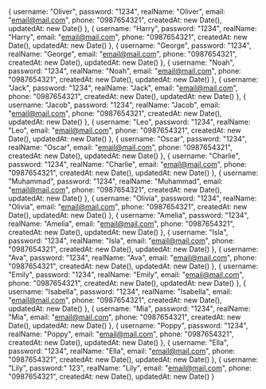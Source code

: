 {
username: "Oliver",
password: "1234",
realName: "Oliver",
email: "email@mail.com",
phone: "0987654321",
createdAt: new Date(),
updatedAt: new Date()
},
{
username: "Harry",
password: "1234",
realName: "Harry",
email: "email@mail.com",
phone: "0987654321",
createdAt: new Date(),
updatedAt: new Date()
},
{
username: "George",
password: "1234",
realName: "George",
email: "email@mail.com",
phone: "0987654321",
createdAt: new Date(),
updatedAt: new Date()
},
{
username: "Noah",
password: "1234",
realName: "Noah",
email: "email@mail.com",
phone: "0987654321",
createdAt: new Date(),
updatedAt: new Date()
},
{
username: "Jack",
password: "1234",
realName: "Jack",
email: "email@mail.com",
phone: "0987654321",
createdAt: new Date(),
updatedAt: new Date()
},
{
username: "Jacob",
password: "1234",
realName: "Jacob",
email: "email@mail.com",
phone: "0987654321",
createdAt: new Date(),
updatedAt: new Date()
},
{
username: "Leo",
password: "1234",
realName: "Leo",
email: "email@mail.com",
phone: "0987654321",
createdAt: new Date(),
updatedAt: new Date()
},
{
username: "Oscar",
password: "1234",
realName: "Oscar",
email: "email@mail.com",
phone: "0987654321",
createdAt: new Date(),
updatedAt: new Date()
},
{
username: "Charlie",
password: "1234",
realName: "Charlie",
email: "email@mail.com",
phone: "0987654321",
createdAt: new Date(),
updatedAt: new Date()
},
{
username: "Muhammad",
password: "1234",
realName: "Muhammad",
email: "email@mail.com",
phone: "0987654321",
createdAt: new Date(),
updatedAt: new Date()
},
{
username: "Olivia",
password: "1234",
realName: "Olivia",
email: "email@mail.com",
phone: "0987654321",
createdAt: new Date(),
updatedAt: new Date()
},
{
username: "Amelia",
password: "1234",
realName: "Amelia",
email: "email@mail.com",
phone: "0987654321",
createdAt: new Date(),
updatedAt: new Date()
},
{
username: "Isla",
password: "1234",
realName: "Isla",
email: "email@mail.com",
phone: "0987654321",
createdAt: new Date(),
updatedAt: new Date()
},
{
username: "Ava",
password: "1234",
realName: "Ava",
email: "email@mail.com",
phone: "0987654321",
createdAt: new Date(),
updatedAt: new Date()
},
{
username: "Emily",
password: "1234",
realName: "Emily",
email: "email@mail.com",
phone: "0987654321",
createdAt: new Date(),
updatedAt: new Date()
},
{
username: "Isabella",
password: "1234",
realName: "Isabella",
email: "email@mail.com",
phone: "0987654321",
createdAt: new Date(),
updatedAt: new Date()
},
{
username: "Mia",
password: "1234",
realName: "Mia",
email: "email@mail.com",
phone: "0987654321",
createdAt: new Date(),
updatedAt: new Date()
},
{
username: "Poppy",
password: "1234",
realName: "Poppy",
email: "email@mail.com",
phone: "0987654321",
createdAt: new Date(),
updatedAt: new Date()
},
{
username: "Ella",
password: "1234",
realName: "Ella",
email: "email@mail.com",
phone: "0987654321",
createdAt: new Date(),
updatedAt: new Date()
},
{
username: "Lily",
password:" 123",
realName: "Lily",
email: "email@mail.com",
phone: "0987654321",
createdAt: new Date(),
updatedAt: new Date()
}